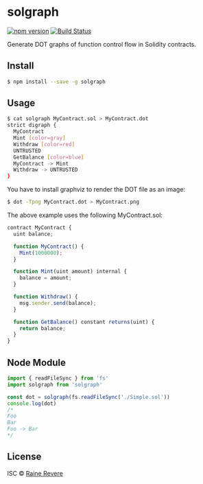 # solgraph
[![npm version](https://img.shields.io/npm/v/solgraph.svg)](https://npmjs.org/package/solgraph)
[![Build Status](https://travis-ci.org/raineorshine/solgraph.svg?branch=master)](https://travis-ci.org/raineorshine/solgraph)

Generate DOT graphs of function control flow in Solidity contracts.

## Install

```sh
$ npm install --save -g solgraph
```

## Usage

```sh
$ cat solgraph MyContract.sol > MyContract.dot
strict digraph {
  MyContract
  Mint [color=gray]
  Withdraw [color=red]
  UNTRUSTED
  GetBalance [color=blue]
  MyContract -> Mint
  Withdraw -> UNTRUSTED
}
```

You have to install graphviz to render the DOT file as an image:

```sh
$ dot -Tpng MyContract.dot > MyContract.png
```

The above example uses the following MyContract.sol:

```js
contract MyContract {
  uint balance;

  function MyContract() {
    Mint(1000000);
  }

  function Mint(uint amount) internal {
    balance = amount;
  }

  function Withdraw() {
    msg.sender.send(balance);
  }

  function GetBalance() constant returns(uint) {
    return balance;
  }
}
```

## Node Module

```js
import { readFileSync } from 'fs'
import solgraph from 'solgraph'

const dot = solgraph(fs.readFileSync('./Simple.sol'))
console.log(dot)
/*
Foo
Bar
Foo -> Bar
*/
```

## License

ISC © [Raine Revere](https://github.com/raineorshine)
